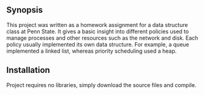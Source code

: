 ## Synopsis

This project was written as a homework assignment for a data structure class at Penn State. It gives a basic insight into different policies used to manage processes and other resources such as the network and disk. 
Each policy usually implemented its own data structure. For example, a queue implemented a linked list, whereas priority scheduling used a heap.

## Installation

Project requires no libraries, simply download the source files and compile.


  
